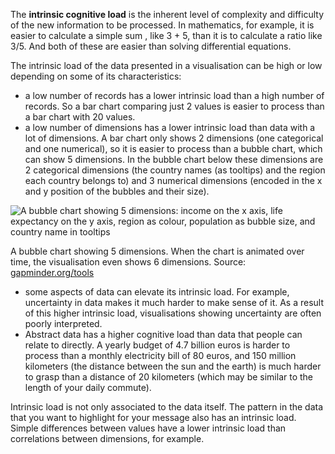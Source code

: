 The **intrinsic cognitive load** is the inherent level of complexity and difficulty of the new information to be processed. In mathematics, for example, it is easier to calculate a simple sum , like 3 + 5, than it is to calculate a ratio like 3/5. And both of these are easier than solving differential equations. 

The intrinsic load of the data presented in a visualisation can be high or low depending on some of its characteristics:

- a low number of records has a lower intrinsic load than a high number of records. So a bar chart comparing just 2 values is easier to process than a bar chart with 20 values.
- a low number of dimensions has a lower intrinsic load than data with a lot of dimensions. A bar chart only shows 2 dimensions (one categorical and one numerical), so it is easier to process than a bubble chart, which can show 5 dimensions. In the bubble chart below these dimensions are 2 categorical dimensions (the country names (as tooltips) and the region each country belongs to) and 3 numerical dimensions (encoded in the x and y position of the bubbles and their size).

![A bubble chart showing 5 dimensions: income on the x axis, life expectancy on the y axis, region as colour, population as bubble size, and country name in tooltips](Choosing%20the%20right%20chart%20type%20for%20your%20story%20534c70625e194b62ad932d52825d1579/gapminder.png)

A bubble chart showing 5 dimensions. When the chart is animated over time, the visualisation even shows 6 dimensions. Source: [gapminder.org/tools](https://www.gapminder.org/tools/#$chart-type=bubbles&url=v1)

- some aspects of data can elevate its intrinsic load. For example, uncertainty in data makes it much harder to make sense of it. As a result of this higher intrinsic load, visualisations showing uncertainty are often poorly interpreted.
- Abstract data has a higher cognitive load than data that people can relate to directly. A yearly budget of 4.7 billion euros is harder to process than a monthly electricity bill of 80 euros, and 150 million kilometers (the distance between the sun and the earth) is much harder to grasp than a distance of 20 kilometers (which may be similar to the length of your daily commute).

Intrinsic load is not only associated to the data itself. The pattern in the data that you want to highlight for your message also has an intrinsic load. Simple differences between values have a lower intrinsic load than correlations between dimensions, for example.